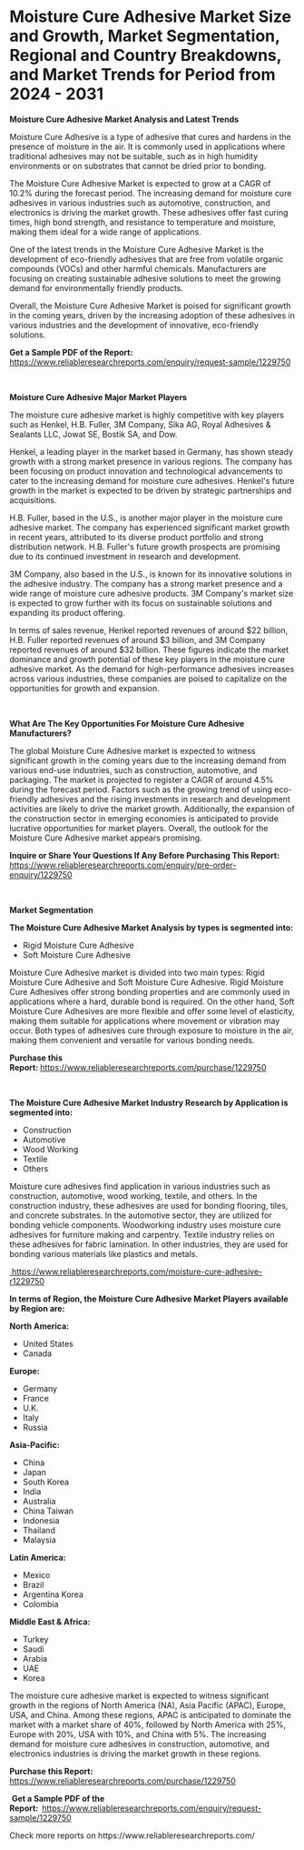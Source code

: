 <p><h1>Moisture Cure Adhesive Market Size and Growth, Market Segmentation, Regional and Country Breakdowns, and Market Trends for Period from 2024 -  2031</h1></p><p><strong>Moisture Cure Adhesive Market Analysis and Latest Trends</strong></p>
<p><p>Moisture Cure Adhesive is a type of adhesive that cures and hardens in the presence of moisture in the air. It is commonly used in applications where traditional adhesives may not be suitable, such as in high humidity environments or on substrates that cannot be dried prior to bonding.</p><p>The Moisture Cure Adhesive Market is expected to grow at a CAGR of 10.2% during the forecast period. The increasing demand for moisture cure adhesives in various industries such as automotive, construction, and electronics is driving the market growth. These adhesives offer fast curing times, high bond strength, and resistance to temperature and moisture, making them ideal for a wide range of applications.</p><p>One of the latest trends in the Moisture Cure Adhesive Market is the development of eco-friendly adhesives that are free from volatile organic compounds (VOCs) and other harmful chemicals. Manufacturers are focusing on creating sustainable adhesive solutions to meet the growing demand for environmentally friendly products.</p><p>Overall, the Moisture Cure Adhesive Market is poised for significant growth in the coming years, driven by the increasing adoption of these adhesives in various industries and the development of innovative, eco-friendly solutions.</p></p>
<p><strong>Get a Sample PDF of the Report:&nbsp;</strong> <a href="https://www.reliableresearchreports.com/enquiry/request-sample/1229750">https://www.reliableresearchreports.com/enquiry/request-sample/1229750</a></p>
<p>&nbsp;</p>
<p><strong>Moisture Cure Adhesive Major Market Players</strong></p>
<p><p>The moisture cure adhesive market is highly competitive with key players such as Henkel, H.B. Fuller, 3M Company, Sika AG, Royal Adhesives & Sealants LLC, Jowat SE, Bostik SA, and Dow. </p><p>Henkel, a leading player in the market based in Germany, has shown steady growth with a strong market presence in various regions. The company has been focusing on product innovation and technological advancements to cater to the increasing demand for moisture cure adhesives. Henkel's future growth in the market is expected to be driven by strategic partnerships and acquisitions.</p><p>H.B. Fuller, based in the U.S., is another major player in the moisture cure adhesive market. The company has experienced significant market growth in recent years, attributed to its diverse product portfolio and strong distribution network. H.B. Fuller's future growth prospects are promising due to its continued investment in research and development.</p><p>3M Company, also based in the U.S., is known for its innovative solutions in the adhesive industry. The company has a strong market presence and a wide range of moisture cure adhesive products. 3M Company's market size is expected to grow further with its focus on sustainable solutions and expanding its product offering.</p><p>In terms of sales revenue, Henkel reported revenues of around $22 billion, H.B. Fuller reported revenues of around $3 billion, and 3M Company reported revenues of around $32 billion. These figures indicate the market dominance and growth potential of these key players in the moisture cure adhesive market. As the demand for high-performance adhesives increases across various industries, these companies are poised to capitalize on the opportunities for growth and expansion.</p></p>
<p>&nbsp;</p>
<p><strong>What Are The Key Opportunities For Moisture Cure Adhesive Manufacturers?</strong></p>
<p><p>The global Moisture Cure Adhesive market is expected to witness significant growth in the coming years due to the increasing demand from various end-use industries, such as construction, automotive, and packaging. The market is projected to register a CAGR of around 4.5% during the forecast period. Factors such as the growing trend of using eco-friendly adhesives and the rising investments in research and development activities are likely to drive the market growth. Additionally, the expansion of the construction sector in emerging economies is anticipated to provide lucrative opportunities for market players. Overall, the outlook for the Moisture Cure Adhesive market appears promising.</p></p>
<p><strong>Inquire or Share Your Questions If Any Before Purchasing This Report:</strong> <a href="https://www.reliableresearchreports.com/enquiry/pre-order-enquiry/1229750">https://www.reliableresearchreports.com/enquiry/pre-order-enquiry/1229750</a></p>
<p>&nbsp;</p>
<p><strong>Market Segmentation</strong></p>
<p><strong>The Moisture Cure Adhesive Market Analysis by types is segmented into:</strong></p>
<p><ul><li>Rigid Moisture Cure Adhesive</li><li>Soft Moisture Cure Adhesive</li></ul></p>
<p><p>Moisture Cure Adhesive market is divided into two main types: Rigid Moisture Cure Adhesive and Soft Moisture Cure Adhesive. Rigid Moisture Cure Adhesives offer strong bonding properties and are commonly used in applications where a hard, durable bond is required. On the other hand, Soft Moisture Cure Adhesives are more flexible and offer some level of elasticity, making them suitable for applications where movement or vibration may occur. Both types of adhesives cure through exposure to moisture in the air, making them convenient and versatile for various bonding needs.</p></p>
<p><strong>Purchase this Report:&nbsp;</strong><a href="https://www.reliableresearchreports.com/purchase/1229750">https://www.reliableresearchreports.com/purchase/1229750</a></p>
<p>&nbsp;</p>
<p><strong>The Moisture Cure Adhesive Market Industry Research by Application is segmented into:</strong></p>
<p><ul><li>Construction</li><li>Automotive</li><li>Wood Working</li><li>Textile</li><li>Others</li></ul></p>
<p><p>Moisture cure adhesives find application in various industries such as construction, automotive, wood working, textile, and others. In the construction industry, these adhesives are used for bonding flooring, tiles, and concrete substrates. In the automotive sector, they are utilized for bonding vehicle components. Woodworking industry uses moisture cure adhesives for furniture making and carpentry. Textile industry relies on these adhesives for fabric lamination. In other industries, they are used for bonding various materials like plastics and metals.</p></p>
<p><a href="https://www.reliableresearchreports.com/moisture-cure-adhesive-r1229750">&nbsp;https://www.reliableresearchreports.com/moisture-cure-adhesive-r1229750</a></p>
<p><strong>In terms of Region, the Moisture Cure Adhesive Market Players available by Region are:</strong></p>
<p>
    <p> <strong> North America: </strong>
        <ul>
            <li>United States</li>
            <li>Canada</li>
        </ul>
        </p> 
    <p> <strong> Europe: </strong>
        <ul>
            <li>Germany</li>
            <li>France</li>
            <li>U.K.</li>
            <li>Italy</li>
            <li>Russia</li>
        </ul>
        </p> 
    <p> <strong> Asia-Pacific: </strong>
        <ul>
            <li>China</li>
            <li>Japan</li>
            <li>South Korea</li>
            <li>India</li>
            <li>Australia</li>
            <li>China Taiwan</li>
            <li>Indonesia</li>
            <li>Thailand</li>
            <li>Malaysia</li>
        </ul>
        </p> 
    <p> <strong> Latin America: </strong>
        <ul>
            <li>Mexico</li>
            <li>Brazil</li>
            <li>Argentina Korea</li>
            <li>Colombia</li>
        </ul>
        </p> 
    <p> <strong> Middle East & Africa: </strong>
        <ul>
            <li>Turkey</li>
            <li>Saudi</li>
            <li>Arabia</li>
            <li>UAE</li>
            <li>Korea</li>
        </ul>
    </p>
    </p>
<p><p>The moisture cure adhesive market is expected to witness significant growth in the regions of North America (NA), Asia Pacific (APAC), Europe, USA, and China. Among these regions, APAC is anticipated to dominate the market with a market share of 40%, followed by North America with 25%, Europe with 20%, USA with 10%, and China with 5%. The increasing demand for moisture cure adhesives in construction, automotive, and electronics industries is driving the market growth in these regions.</p></p>
<p><strong>Purchase this Report: </strong><a href="https://www.reliableresearchreports.com/purchase/1229750">https://www.reliableresearchreports.com/purchase/1229750</a></p>
<p>&nbsp;<strong>Get a Sample PDF of the Report:&nbsp;&nbsp;</strong><a href="https://www.reliableresearchreports.com/enquiry/request-sample/1229750">https://www.reliableresearchreports.com/enquiry/request-sample/1229750</a></p>
<p><strong></strong></p>
<p>Check more reports on https://www.reliableresearchreports.com/</p>